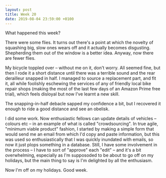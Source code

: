 ```yaml
---
layout: post
title: Week 20
date: 2019-08-04 23:59:00 +0100
---
```


What happened this week?

There were some flies.
It turns out there's a point at which the novelty of squashing big, slow ones wears off and it actually becomes disgusting.
Shepherding them out of the window is a better idea.
Anyway, now there are fewer flies.

My bicycle toppled over – without me on it, don't worry.
All seemed fine, but then I rode it a short distance until there was a terrible sound and the rear derailleur snapped in half.
I managed to source a replacement part, and fit it, all while foolishly eschewing the services of any of friendly local bike repair shops (making the most of the last few days of an Amazon Prime free trial), which feels disloyal but now I've learnt a new skill.

The snapping-in-half debacle sapped my confidence a bit, but I recovered it enough to ride a good distance and see an obelisk.

I did some work.
Now enthusiastic fellows can update details of vehicles – colours etc – in an example of what is called "crowdsourcing".
In true agile, "minimum viable product" fashion, I started by making a simple form that would send me an email from which I'd copy and paste information, but this was used so enthusiastically that I was quickly inundated with emails, so now it just plops something in a database.
Still, I have some involvement in the process – I have to sort of "approve" each "edit" – and it's a bit overwhelming, especially as I'm supposoded to be about to go off on my holidays, but the main thing to say is I'm delighted by all the enthusiasm.

Now I'm off on my holidays. Good week.
